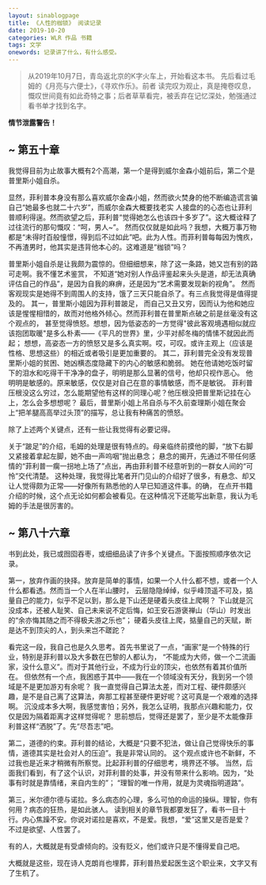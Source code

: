 ```yaml
---
layout: sinablogpage
title: 《人性的枷锁》 阅读记录 
date: 2019-10-20
categories: WLR 作品 书籍 
tags: 文学
onewords: 记录讲了什么，有什么感受。
---
```

> 从2019年10月7日，青岛返北京的K字火车上，开始看这本书。 先后看过毛姆的《月亮与六便士》，《寻欢作乐》。前者
读完叹为观止，真是掩卷叹息，慨叹世间竟有如此奇特之事；后者草草看完，被丢弃在记忆深处，勉强通过看书单才找到名字。

**情节泄露警告！**

## ~ 第五十章

我觉得目前为止故事大概有2个高潮，第一个是得到威尔金森小姐前后，第二个是普里斯小姐自杀。

显然，菲利普本身没有那么喜欢威尔金森小姐，然而欲火焚身的他不断编造谎言骗自己“她最多也就二十六岁”，而威尔金森大概要找老实
人接盘的的心态也让菲利普顺利得逞。然而欲望之后，菲利普“觉得她怎么也该四十多岁了”。这大概诠释了过往流行的那句慨叹：“呵，男人~”。
然而仅仅就是如此吗？我想，大概万事万物都是“未得时百般憧憬，得到后不过如此”吧。此为人性。而菲利普每每因为愧疚，
不再渣男时，他其实是违背他本心的。这难道是“枷锁”吗？

普里斯小姐自杀是让我颇为震惊的。但细细想来，除了这一条路，她又岂有别的路可走啊。我不懂艺术鉴赏，
不知道“她对别人作品评鉴起来头头是道，却无法真确评估自己的作品”，是因为自我的麻痹，还是因为“艺术需要发现新的视角”。
然而客观现实是她得不到周围人的支持，饿了三天只能自杀了。有三点我觉得是值得提及的。
其一，普里斯小姐因为菲利普跛足，
而自己又丑又穷，因而认为他和她应该是惺惺相惜的，故而对他格外倾心。然而菲利普在普里斯点破之前是丝毫没有这个观点的，
甚至觉得愤怒。想想，因为低姿态的一方觉得"彼此客观境遇相似就应该抱团取暖"是多么朴素——《平凡的世界》里，少平对郝冬梅的情愫不就因此而起；
想想，高姿态一方的愤怒又是多么真实啊。哎，可叹。或许主观上（应该是性格、思想这些）的相近或者吸引是更加重要的。
其二，菲利普完全没有发现普里斯小姐的贫困、她凶横态度隐藏下的内心的敏感和脆弱。
她在他请她吃饭时留下的泪水和吃得干干净净的盘子，明明是那么显著的信号，他却只视作恶心。
他明明是敏感的。原来敏感，仅仅是对自己在意的事情敏感，而不是敏锐。
菲利普压根没这么穷过，怎么能期望他有这样的同理心呢？他压根没把普里斯记挂在心上，怎么会多想想呢？
最后，普里斯小姐上吊自杀与不久前查理斯小姐在聚会上“把羊腿高高举过头顶”的描写，总让我有种痛苦的愤怒。

除了上述两个关键点，还有一些让我觉得有必要记得。

关于“跛足”的介绍，毛姆的处理是很有特点的。母亲临终前摸他的脚，“放下右脚又紧接着拿起左脚，她不由一声呜咽”抛出悬念； 
悬念的揭开，先通过不带任何感情的“菲利普一瘸一拐地上场了”点出，再由菲利普不经意听到的一群女人间的“可怜”交代清楚。
这种处理，我觉得比笔者开门见山的介绍好了很多，有悬念、却又让人觉得颇为正常——好像所有熟悉他的人早已知道这件事。的确，
在点开书籍介绍的时候，这个点无论如何都会被看见。在这种情况下还能写出新意，我认为毛姆的手法是很厉害的。

## ~ 第八十六章

书到此处，我已或囫囵吞枣，或细细品读了许多个关键点。下面按照顺序依次记录。

第一，放弃作画的抉择。放弃是简单的事情，如果一个人什么都不想，或者一个人什么都看透。然而当一个人在半山腰时，
云层隐隐绰绰，似乎峰顶遥不可及，掂量自己的能力，似乎不足以到，那么是下山还是硬着头皮往上爬啊？
下山就是沉没成本，还被人耻笑、自己未来说不定后悔，如王安石游褒禅山（华山）时发出的“余亦悔其随之而不得极夫游之乐也”；
硬着头皮往上爬，掂量自己的天赋，断是达不到顶尖的人，到头来岂不蹉跎？

看完这一段，我自己也是久久思考。首先书里说了一点，“画家”是一个特殊的行业，特别是菲利普以及大多数在巴黎的人都认为，
“不能成为大师，做一个二流画家，没什么意义”。而对于其他行业，不成为行业的顶尖，也依然有着其价值所在。
但依然有一个点，我困惑于其中——我在一个领域没有天分，我到另一个领域是不是更加游刃有余呢？
我一直觉得自己算法太差，而对工程、硬件颇感兴趣，是不是自己离了这算法，奔那工程甚至硬件更好呢？这可真是一个艰难的选择啊。
沉没成本多大啊，我感觉害怕；另外，我怎么证明，我那点兴趣和能力，仅仅是因为隔着距离才这样觉得呢？
思前想后，觉得还是罢了，至少是不太能像菲利普这样“洒脱”了。先“尽吾志”吧。

第二，道德的约束。菲利普的结论，大概是“只要不犯法，做让自己觉得快乐的事情，道德其实是社会对人的压迫”。我是非常认同的。
这个观点或许也不新鲜，不过我也是近来才稍微有所察觉。比起菲利普的仔细思考，境界还不够。
当然，后面我们看到，有了这个认识，对菲利普的处事，并没有带来什么影响。因为，“处事有时就是靠情绪，来自内生的”；
“理智的唯一作用，就是为灵魂指明道路”。

第三，米尔德尔德与诺拉。多么病态的心理，多么可怕的命运的操纵。理智，你有何用？病态的狂热，是如此骇人。
读到相关的章节我都要发狂了，看书一目十行。内心焦躁不安。你说对诺拉是喜欢，不是爱。我想，“爱”这里又是否是爱？
不过是欲望、人性罢了。

有的人，大概就是有受虐倾向的。没有贬义，他们或许只是不懂得爱自己吧。

大概就是这些，现在诗人克朗肖也埋葬，菲利普热爱起医生这个职业来，文字又有了生机了。